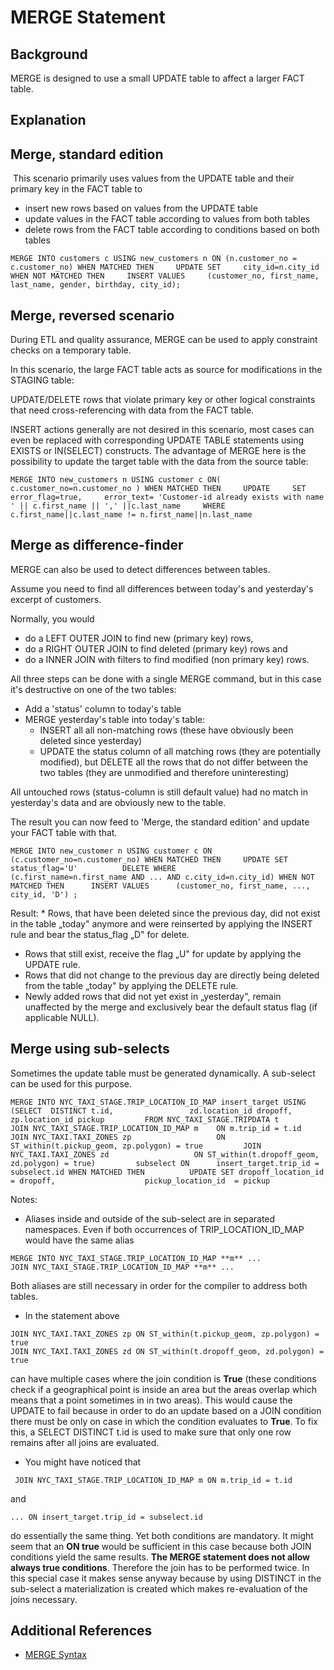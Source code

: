 # MERGE Statement 
## Background

MERGE is designed to use a small UPDATE table to affect a larger FACT table.

## Explanation

## Merge, standard edition

 This scenario primarily uses values from the UPDATE table and their primary key in the FACT table to

* insert new rows based on values from the UPDATE table
* update values in the FACT table according to values from both tables
* delete rows from the FACT table according to conditions based on both tables


```markup
MERGE INTO customers c USING new_customers n ON (n.customer_no = c.customer_no) WHEN MATCHED THEN     UPDATE SET     city_id=n.city_id WHEN NOT MATCHED THEN     INSERT VALUES     (customer_no, first_name, last_name, gender, birthday, city_id);
```
## Merge, reversed scenario

During ETL and quality assurance, MERGE can be used to apply constraint checks on a temporary table.

In this scenario, the large FACT table acts as source for modifications in the STAGING table:

UPDATE/DELETE rows that violate primary key or other logical constraints that need cross-referencing with data from the FACT table.

INSERT actions generally are not desired in this scenario, most cases can even be replaced with corresponding UPDATE TABLE statements using EXISTS or IN(SELECT) constructs. The advantage of MERGE here is the possibility to update the target table with the data from the source table:


```markup
MERGE INTO new_customers n USING customer c ON( c.customer_no=n.customer_no ) WHEN MATCHED THEN     UPDATE     SET error_flag=true,     error_text= 'Customer-id already exists with name ' || c.first_name || ',' ||c.last_name     WHERE     c.first_name||c.last_name != n.first_name||n.last_name
```
## Merge as difference-finder

MERGE can also be used to detect differences between tables.

Assume you need to find all differences between today's and yesterday's excerpt of customers.

Normally, you would

* do a LEFT OUTER JOIN to find new (primary key) rows,
* do a RIGHT OUTER JOIN to find deleted (primary key) rows and
* do a INNER JOIN with filters to find modified (non primary key) rows.

All three steps can be done with a single MERGE command, but in this case it's destructive on one of the two tables:

* Add a 'status' column to today's table
* MERGE yesterday's table into today's table:
	+ INSERT all all non-matching rows (these have obviously been deleted since yesterday)
	+ UPDATE the status column of all matching rows (they are potentially modified), but DELETE all the rows that do not differ between the two tables (they are unmodified and therefore uninteresting)

All untouched rows (status-column is still default value) had no match in yesterday's data and are obviously new to the table.

The result you can now feed to 'Merge, the standard edition' and update your FACT table with that.


```markup
MERGE INTO new_customer n USING customer c ON (c.customer_no=n.customer_no) WHEN MATCHED THEN     UPDATE SET     status_flag='U'          DELETE WHERE         (c.first_name=n.first_name AND ... AND c.city_id=n.city_id) WHEN NOT MATCHED THEN      INSERT VALUES      (customer_no, first_name, ..., city_id, 'D') ;
```
Result: * Rows, that have been deleted since the previous day, did not exist in the table „today" anymore and were reinserted by applying the INSERT rule and bear the status_flag „D" for delete.
* Rows that still exist, receive the flag „U" for update by applying the UPDATE rule.
* Rows that did not change to the previous day are directly being deleted from the table „today" by applying the DELETE rule.
* Newly added rows that did not yet exist in „yesterday", remain unaffected by the merge and exclusively bear the default status flag (if applicable NULL).

## Merge using sub-selects

Sometimes the update table must be generated dynamically. A sub-select can be used for this purpose.


```markup
MERGE INTO NYC_TAXI_STAGE.TRIP_LOCATION_ID_MAP insert_target USING   (SELECT  DISTINCT t.id,                 zd.location_id dropoff,                 zp.location_id pickup         FROM NYC_TAXI_STAGE.TRIPDATA t         JOIN NYC_TAXI_STAGE.TRIP_LOCATION_ID_MAP m    ON m.trip_id = t.id          JOIN NYC_TAXI.TAXI_ZONES zp                   ON ST_within(t.pickup_geom, zp.polygon) = true         JOIN NYC_TAXI.TAXI_ZONES zd                   ON ST_within(t.dropoff_geom, zd.polygon) = true)         subselect ON      insert_target.trip_id = subselect.id WHEN MATCHED THEN          UPDATE SET dropoff_location_id = dropoff,                    pickup_location_id  = pickup
```
Notes:

* Aliases inside and outside of the sub-select are in separated namespaces. Even if both occurrences of TRIP_LOCATION_ID_MAP would have the same alias  
 
```
MERGE INTO NYC_TAXI_STAGE.TRIP_LOCATION_ID_MAP **m** ...  
JOIN NYC_TAXI_STAGE.TRIP_LOCATION_ID_MAP **m** ...
```
 Both aliases are still necessary in order for the compiler to address both tables.
* In the statement above 
```
JOIN NYC_TAXI.TAXI_ZONES zp ON ST_within(t.pickup_geom, zp.polygon) = true  
JOIN NYC_TAXI.TAXI_ZONES zd ON ST_within(t.dropoff_geom, zd.polygon) = true
```
 can have multiple cases where the join condition is **True** (these conditions check if a geographical point is inside an area but the areas overlap which means that a point sometimes in in two areas). This would cause the UPDATE to fail because in order to do an update based on a JOIN condition there must be only on case in which the condition evaluates to **True**. To fix this, a SELECT DISTINCT t.id is used to make sure that only one row remains after all joins are evaluated.
* You might have noticed that 
```
 JOIN NYC_TAXI_STAGE.TRIP_LOCATION_ID_MAP m ON m.trip_id = t.id 
```
 and 
```
... ON insert_target.trip_id = subselect.id
```
 do essentially the same thing. Yet both conditions are mandatory. It might seem that an **ON true** would be sufficient in this case because both JOIN conditions yield the same results. **The MERGE statement does not allow always true conditions**. Therefore the join has to be performed twice. In this special case it makes sense anyway because by using DISTINCT in the sub-select a materialization is created which makes re-evaluation of the joins necessary.

## Additional References

* [MERGE Syntax](https://docs.exasol.com/sql/merge.htm)
